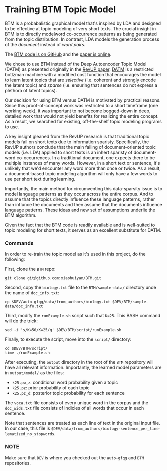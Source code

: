 # Training BTM Topic Model

BTM is a probabalistic graphical model that's inspired by LDA and designed to be effective at topic modeling of very short texts. The crucial insight in BTM is to directly modelword co-occurrence patterns as being generated from the topic distribution. In contrast, LDA models the generation process of the _document_ instead of _word pairs_.

The [BTM code is on GitHub](https://github.com/xiaohuiyan/BTM) and the [paper is online](http://www.bigdatalab.ac.cn/~lanyanyan/papers/2013/WWW2013-yan.pdf).

We chose to use BTM instead of the Deep Autoencoder Topic Model (DATM) as presented originally in the [RevUP paper](http://oa.upm.es/42192/1/INVE_MEM_2015_226779.pdf). [DATM](https://www.prhlt.upv.es/workshops/iwes15/pdf/iwes15-kumar-d'haro.pdf) is a restricted botlzman machine with a modified cost function that encourages the model to learn latent topics that are _selective_ (i.e. coherent and strongly encode the latent topic) and _sparse_ (i.e. ensuring that sentences do not express a plethora of latent topics).

Our decision for using BTM versus DATM is motivated by practical reasons. Since this proof-of-concept work was restricted to a short timeframe (one working week), it was important to not become bogged-down in deep, detailed work that would not yield benefits for realizing the entire concept. As a result, we searched for existing, off-the-shelf topic modeling programs to use.

A key insight gleaned from the RevUP research is that traditional topic models fail on short texts due to information sparisty. Specifically, the RevUP authors conclude that the main failing of document-oriented topic models (i.e. LDA) applied to short texts is an inhert sparisty of document-word co-occurrences. In a traditional document, one expects there to be multiple instances of many words. However, in a short text or sentence, it's unlikely that we'd encounter any word more than once or twice. As a result, a document-based topic modeling algorithm will only have a few words to use per short text during learning.

Importantly, the main method for circumventing this data-sparsity issue is to model language patterns as they occur across the entire corpus. And to assume that the topics directly influence these language patterns, rather than influnce the documents and then assume that the documents influence language patterns. These ideas and new set of assumptions underlie the BTM algorithm.

Given the fact that the BTM code is readily available and is well-suited to topic modeling for short texts, it serves as an excellent substitute for DATM.

### Commands

In order to re-train the topic model as it's used in this project, do the following:

First, clone the `BTM` repo:
```
git clone git@github.com:xiaohuiyan/BTM.git
```

Second, copy the `biology.txt` file to the `BTM/sample-data/` directory unde the name of `doc_info.txt`:

```
cp $DEV/auto-gfqg/data/from_authors/biology.txt $DEV/BTM/sample-data/doc_info.txt
```

Third, modify the `runExample.sh` script such that `K=25`. This BASH command will do the trick:

```
sed -i 's/K=50/K=25/g' $DEV/BTM/script/runExample.sh
```

Finally, to execute the script, move into the `script/` directory:
```
cd $DEV/BTM/script/
time ./runExample.sh
```

After executing, the `output` directory in the root of the `BTM` repository will have all relevant information. Importantly, the learned model parameters are in `output/model/` as the files:
* `k25.pw_z`: conditional word probability given a topic
* `k25.pz`: prior probability of each topic
* `k25.pz_d`: posterior topic probability for each sentence

The `voca.txt` file consists of every unique word in the corpus and the `doc_wids.txt` file consists of indicies of all words that occur in each sentence.

Note that sentences are treated as each line of text in the original input file. In our case, this file is `$DEV/data/from_authors/biology-sentence_per_line-lematized_no_stopwords`.

### NOTE
Make sure that `DEV` is where you checked out the `auto-gfqg` and `BTM` repositories.

